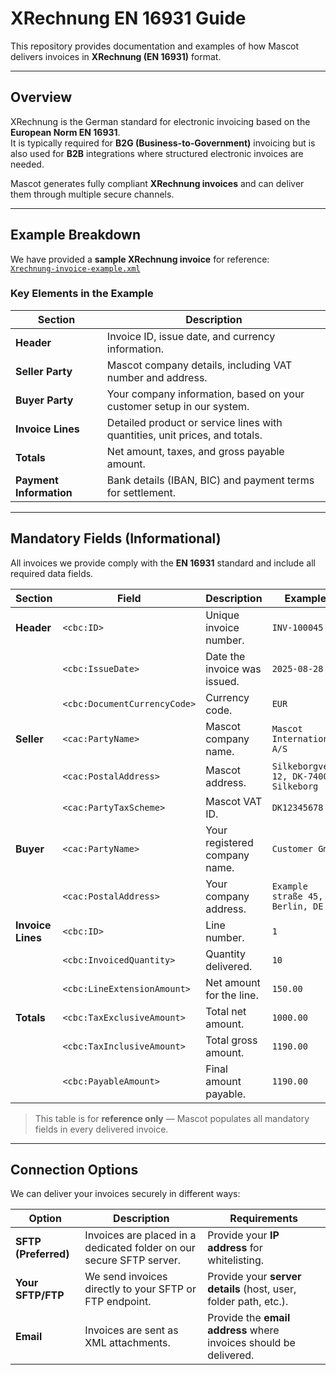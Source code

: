 # XRechnung EN 16931 Guide

This repository provides documentation and examples of how Mascot delivers invoices in **XRechnung (EN 16931)** format.

---

## Overview

XRechnung is the German standard for electronic invoicing based on the **European Norm EN 16931**.  
It is typically required for **B2G (Business-to-Government)** invoicing but is also used for **B2B** integrations where structured electronic invoices are needed.

Mascot generates fully compliant **XRechnung invoices** and can deliver them through multiple secure channels.

---

## Example Breakdown

We have provided a **sample XRechnung invoice** for reference:  
[`Xrechnung-invoice-example.xml`](https://github.com/Mascot-International/integration-docs/blob/main/docs/Xrechnung/Xrechnung-invoice-example.xml)

### Key Elements in the Example
| Section | Description |
|----------|-------------|
| **Header** | Invoice ID, issue date, and currency information. |
| **Seller Party** | Mascot company details, including VAT number and address. |
| **Buyer Party** | Your company information, based on your customer setup in our system. |
| **Invoice Lines** | Detailed product or service lines with quantities, unit prices, and totals. |
| **Totals** | Net amount, taxes, and gross payable amount. |
| **Payment Information** | Bank details (IBAN, BIC) and payment terms for settlement. |

---

## Mandatory Fields (Informational)

All invoices we provide comply with the **EN 16931** standard and include all required data fields.

| Section | Field | Description | Example |
|----------|-------|-------------|---------|
| **Header** | `<cbc:ID>` | Unique invoice number. | `INV-100045` |
| | `<cbc:IssueDate>` | Date the invoice was issued. | `2025-08-28` |
| | `<cbc:DocumentCurrencyCode>` | Currency code. | `EUR` |
| **Seller** | `<cac:PartyName>` | Mascot company name. | `Mascot International A/S` |
| | `<cac:PostalAddress>` | Mascot address. | `Silkeborgvej 12, DK-7400 Silkeborg` |
| | `<cac:PartyTaxScheme>` | Mascot VAT ID. | `DK12345678` |
| **Buyer** | `<cac:PartyName>` | Your registered company name. | `Customer GmbH` |
| | `<cac:PostalAddress>` | Your company address. | `Example straße 45, Berlin, DE` |
| **Invoice Lines** | `<cbc:ID>` | Line number. | `1` |
| | `<cbc:InvoicedQuantity>` | Quantity delivered. | `10` |
| | `<cbc:LineExtensionAmount>` | Net amount for the line. | `150.00` |
| **Totals** | `<cbc:TaxExclusiveAmount>` | Total net amount. | `1000.00` |
| | `<cbc:TaxInclusiveAmount>` | Total gross amount. | `1190.00` |
| | `<cbc:PayableAmount>` | Final amount payable. | `1190.00` |

> This table is for **reference only** — Mascot populates all mandatory fields in every delivered invoice.

---

## Connection Options

We can deliver your invoices securely in different ways:

| Option | Description | Requirements |
|---------|-------------|--------------|
| **SFTP (Preferred)** | Invoices are placed in a dedicated folder on our secure SFTP server. | Provide your **IP address** for whitelisting. |
| **Your SFTP/FTP** | We send invoices directly to your SFTP or FTP endpoint. | Provide your **server details** (host, user, folder path, etc.). |
| **Email** | Invoices are sent as XML attachments. | Provide the **email address** where invoices should be delivered. |
